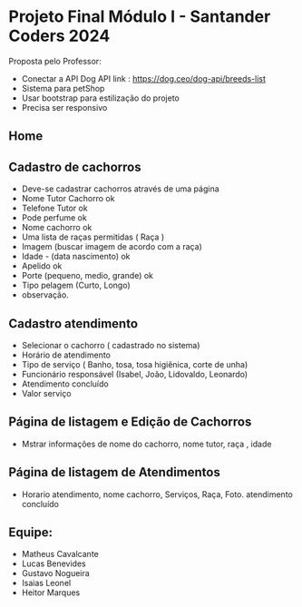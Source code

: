 # Projeto Final Módulo I - Santander Coders 2024

Proposta pelo Professor: 

- Conectar a API Dog API link :  https://dog.ceo/dog-api/breeds-list
- Sistema para petShop
- Usar bootstrap para estilização do projeto
- Precisa ser responsivo

## Home 

## Cadastro de cachorros
- Deve-se cadastrar cachorros através de uma página
- Nome Tutor Cachorro ok
- Telefone Tutor ok
- Pode perfume ok
- Nome cachorro ok
- Uma lista de raças permitidas ( Raça ) 
- Imagem (buscar imagem de acordo com a raça) 
- Idade - (data nascimento) ok
- Apelido ok
- Porte (pequeno, medio, grande) ok
- Tipo pelagem (Curto, Longo)
- observação.


 ## Cadastro atendimento 
- Selecionar o cachorro ( cadastrado no sistema)
- Horário de atendimento
- Tipo de serviço ( Banho, tosa, tosa higiênica, corte de unha)
- Funcionário responsável (Isabel, João, Lidovaldo, Leonardo)
- Atendimento concluído
- Valor serviço


## Página de listagem e Edição de Cachorros
- Mstrar informações de nome do cachorro, nome tutor, raça , idade


## Página de listagem de Atendimentos
- Horario atendimento, nome cachorro, Serviços, Raça, Foto. atendimento concluído

## Equipe: 
- Matheus Cavalcante
- Lucas Benevides
- Gustavo Nogueira
- Isaias Leonel
- Heitor Marques